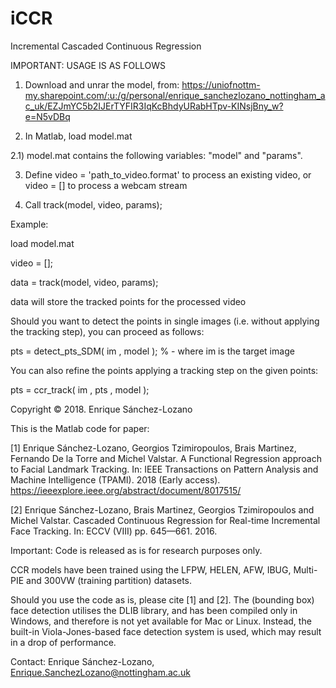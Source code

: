 # iCCR
Incremental Cascaded Continuous Regression

IMPORTANT: USAGE IS AS FOLLOWS

1) Download and unrar the model, from: 
https://uniofnottm-my.sharepoint.com/:u:/g/personal/enrique_sanchezlozano_nottingham_ac_uk/EZJmYC5b2IJErTYFIR3IqKcBhdyURabHTpv-KINsjBny_w?e=N5vDBq

2) In Matlab, load model.mat

2.1) model.mat contains the following variables: "model" and "params". 

3) Define video = 'path_to_video.format' to process an existing video, or video = [] to process a webcam stream

4) Call track(model, video, params);

Example:

load model.mat

video = [];

data = track(model, video, params);

data will store the tracked points for the processed video

Should you want to detect the points in single images (i.e. without applying the tracking step), you can proceed as follows:

pts = detect_pts_SDM( im , model ); % - where im is the target image

You can also refine the points applying a tracking step on the given points:

pts = ccr_track( im , pts , model );


Copyright © 2018. Enrique Sánchez-Lozano

This is the Matlab code for paper:

[1] Enrique Sánchez-Lozano, Georgios Tzimiropoulos, Brais Martinez, Fernando De la Torre and Michel Valstar. A Functional Regression approach to Facial Landmark Tracking. In: IEEE Transactions on Pattern Analysis and Machine Intelligence (TPAMI). 2018 (Early access). https://ieeexplore.ieee.org/abstract/document/8017515/

[2] Enrique Sánchez-Lozano, Brais Martinez, Georgios Tzimiropoulos and Michel Valstar. Cascaded Continuous Regression for Real-time Incremental Face Tracking. In: ECCV (VIII) pp. 645—661. 2016.

Important: Code is released as is for research purposes only. 

CCR models have been trained using the LFPW, HELEN, AFW, IBUG, Multi-PIE and 300VW (training partition) datasets. 

Should you use the code as is, please cite [1] and [2]. The (bounding box) face detection utilises the DLIB library, and has been compiled only in Windows, and therefore is not yet available for Mac or Linux. Instead, the built-in Viola-Jones-based face detection system is used, which may result in a drop of performance. 


Contact: Enrique Sánchez-Lozano, Enrique.SanchezLozano@nottingham.ac.uk
